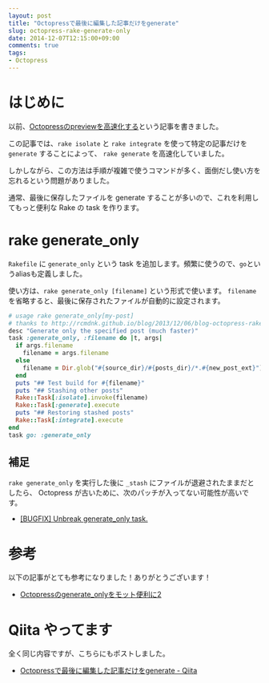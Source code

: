 ```yaml
---
layout: post
title: "Octopressで最後に編集した記事だけをgenerate"
slug: octopress-rake-generate-only
date: 2014-12-07T12:15:00+09:00
comments: true
tags:
- Octopress
---
```


# はじめに

以前、[Octopressのpreviewを高速化する](/blog/2013/09/28/speed-up-octopress-site-generation/)という記事を書きました。

この記事では、`rake isolate` と `rake integrate` を使って特定の記事だけを `generate` することによって、
`rake generate` を高速化していました。

しかしながら、この方法は手順が複雑で使うコマンドが多く、面倒だし使い方を忘れるという問題がありました。

通常、最後に保存したファイルを generate することが多いので、これを利用してもっと便利な Rake の task を作ります。

<!--more-->

# rake generate_only

`Rakefile` に `generate_only` という task を追加します。頻繁に使うので、`go`というaliasも定義しました。

使い方は、`rake generate_only [filename]` という形式で使います。
`filename`を省略すると、最後に保存されたファイルが自動的に設定されます。

```rb Rakefile
# usage rake generate_only[my-post]
# thanks to http://rcmdnk.github.io/blog/2013/12/06/blog-octopress-rake/
desc "Generate only the specified post (much faster)"
task :generate_only, :filename do |t, args|
  if args.filename
    filename = args.filename
  else
    filename = Dir.glob("#{source_dir}/#{posts_dir}/*.#{new_post_ext}").sort_by{|f| File.mtime(f)}.last
  end
  puts "## Test build for #{filename}"
  puts "## Stashing other posts"
  Rake::Task[:isolate].invoke(filename)
  Rake::Task[:generate].execute
  puts "## Restoring stashed posts"
  Rake::Task[:integrate].execute
end
task go: :generate_only
```

## 補足

`rake generate_only` を実行した後に `_stash` にファイルが退避されたままだとしたら、
Octopress が古いために、次のパッチが入ってない可能性が高いです。

- [[BUGFIX] Unbreak generate_only task.](https://github.com/imathis/octopress/pull/682)

# 参考

以下の記事がとても参考になりました！ありがとうございます！

- [Octopressのgenerate_onlyをモット便利に2](http://rcmdnk.github.io/blog/2013/12/06/blog-octopress-rake/)


# Qiita やってます

全く同じ内容ですが、こちらにもポストしました。

- [Octopressで最後に編集した記事だけをgenerate - Qiita](http://qiita.com/gam0022/items/7b5a6e4492c90583706f)

